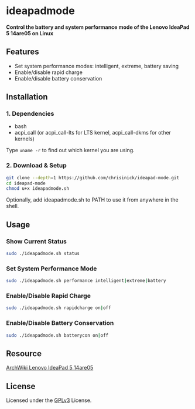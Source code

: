 # ideapadmode

**Control the battery and system performance mode of the Lenovo IdeaPad 5 14are05 on Linux**

## Features

- Set system performance modes: intelligent, extreme, battery saving
- Enable/disable rapid charge
- Enable/disable battery conservation

## Installation

### 1. Dependencies

- bash
- acpi_call (or acpi_call-lts for LTS kernel, acpi_call-dkms for other kernels)

Type `uname -r` to find out which kernel you are using.

### 2. Download & Setup

```bash
git clone --depth=1 https://github.com/chrisinick/ideapad-mode.git
cd ideapad-mode
chmod u+x ideapadmode.sh
```

Optionally, add ideapadmode.sh to PATH to use it from anywhere in the shell.

## Usage

### Show Current Status

```bash
sudo ./ideapadmode.sh status
```
### Set System Performance Mode

```bash
sudo ./ideapadmode.sh performance intelligent|extreme|battery
```

### Enable/Disable Rapid Charge

```bash
sudo ./ideapadmode.sh rapidcharge on|off
```

### Enable/Disable Battery Conservation

```bash
sudo ./ideapadmode.sh batterycon on|off
```
## Resource

[ArchWiki Lenovo IdeaPad 5 14are05](https://wiki.archlinux.org/title/Lenovo_IdeaPad_5_14are05)

## License

Licensed under the [GPLv3](https://github.com/chrisinick/ideapad-mode/blob/master/LICENSE.txt) License.

